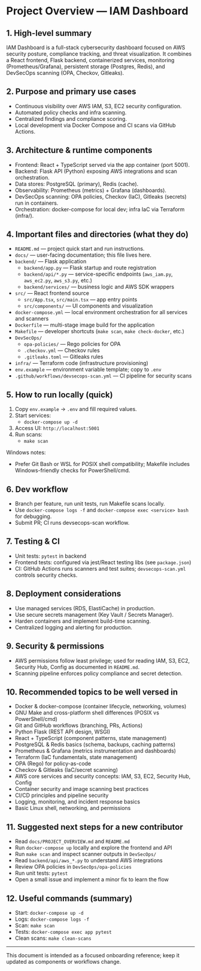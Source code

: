 # Project Overview — IAM Dashboard

## 1. High-level summary
IAM Dashboard is a full-stack cybersecurity dashboard focused on AWS security posture, compliance tracking, and threat visualization. It combines a React frontend, Flask backend, containerized services, monitoring (Prometheus/Grafana), persistent storage (Postgres, Redis), and DevSecOps scanning (OPA, Checkov, Gitleaks).

## 2. Purpose and primary use cases
- Continuous visibility over AWS IAM, S3, EC2 security configuration.
- Automated policy checks and infra scanning.
- Centralized findings and compliance scoring.
- Local development via Docker Compose and CI scans via GitHub Actions.

## 3. Architecture & runtime components
- Frontend: React + TypeScript served via the app container (port 5001).
- Backend: Flask API (Python) exposing AWS integrations and scan orchestration.
- Data stores: PostgreSQL (primary), Redis (cache).
- Observability: Prometheus (metrics) + Grafana (dashboards).
- DevSecOps scanning: OPA policies, Checkov (IaC), Gitleaks (secrets) run in containers.
- Orchestration: docker-compose for local dev; infra IaC via Terraform (infra/).

## 4. Important files and directories (what they do)
- `README.md` — project quick start and run instructions.
- `docs/` — user-facing documentation; this file lives here.
- `backend/` — Flask application
  - `backend/app.py` — Flask startup and route registration
  - `backend/api/*.py` — service-specific endpoints (`aws_iam.py`, `aws_ec2.py`, `aws_s3.py`, etc.)
  - `backend/services/` — business logic and AWS SDK wrappers
- `src/` — React frontend source
  - `src/App.tsx`, `src/main.tsx` — app entry points
  - `src/components/` — UI components and visualization
- `docker-compose.yml` — local environment orchestration for all services and scanners
- `Dockerfile` — multi-stage image build for the application
- `Makefile` — developer shortcuts (`make scan`, `make check-docker`, etc.)
- `DevSecOps/`
  - `opa-policies/` — Rego policies for OPA
  - `.checkov.yml` — Checkov rules
  - `.gitleaks.toml` — Gitleaks rules
- `infra/` — Terraform code (infrastructure provisioning)
- `env.example` — environment variable template; copy to `.env`
- `.github/workflows/devsecops-scan.yml` — CI pipeline for security scans

## 5. How to run locally (quick)
1. Copy `env.example` -> `.env` and fill required values.
2. Start services:
   - `docker-compose up -d`
3. Access UI: `http://localhost:5001`
4. Run scans:
   - `make scan`

Windows notes:
- Prefer Git Bash or WSL for POSIX shell compatibility; Makefile includes Windows-friendly checks for PowerShell/cmd.

## 6. Dev workflow
- Branch per feature, run unit tests, run Makefile scans locally.
- Use `docker-compose logs -f` and `docker-compose exec <service> bash` for debugging.
- Submit PR; CI runs devsecops-scan workflow.

## 7. Testing & CI
- Unit tests: `pytest` in backend
- Frontend tests: configured via jest/React testing libs (see `package.json`)
- CI: GitHub Actions runs scanners and test suites; `devsecops-scan.yml` controls security checks.

## 8. Deployment considerations
- Use managed services (RDS, ElastiCache) in production.
- Use secure secrets management (Key Vault / Secrets Manager).
- Harden containers and implement build-time scanning.
- Centralized logging and alerting for production.

## 9. Security & permissions
- AWS permissions follow least privilege; used for reading IAM, S3, EC2, Security Hub, Config as documented in `README.md`.
- Scanning pipeline enforces policy compliance and secret detection.

## 10. Recommended topics to be well versed in
- Docker & docker-compose (container lifecycle, networking, volumes)
- GNU Make and cross-platform shell differences (POSIX vs PowerShell/cmd)
- Git and GitHub workflows (branching, PRs, Actions)
- Python Flask (REST API design, WSGI)
- React + TypeScript (component patterns, state management)
- PostgreSQL & Redis basics (schema, backups, caching patterns)
- Prometheus & Grafana (metrics instrumentation and dashboards)
- Terraform (IaC fundamentals, state management)
- OPA (Rego) for policy-as-code
- Checkov & Gitleaks (IaC/secret scanning)
- AWS core services and security concepts: IAM, S3, EC2, Security Hub, Config
- Container security and image scanning best practices
- CI/CD principles and pipeline security
- Logging, monitoring, and incident response basics
- Basic Linux shell, networking, and permissions

## 11. Suggested next steps for a new contributor
- Read `docs/PROJECT_OVERVIEW.md` and `README.md`
- Run `docker-compose up` locally and explore the frontend and API
- Run `make scan` and inspect scanner outputs in `DevSecOps/`
- Read `backend/api/aws_*.py` to understand AWS integrations
- Review OPA policies in `DevSecOps/opa-policies`
- Run unit tests: `pytest`
- Open a small issue and implement a minor fix to learn the flow

## 12. Useful commands (summary)
- Start: `docker-compose up -d`
- Logs: `docker-compose logs -f`
- Scan: `make scan`
- Tests: `docker-compose exec app pytest`
- Clean scans: `make clean-scans`

---

This document is intended as a focused onboarding reference; keep it updated as components or workflows change.
